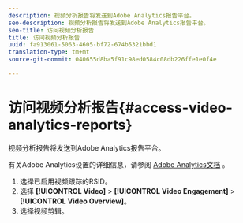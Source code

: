 ```yaml
---
description: 视频分析报告将发送到Adobe Analytics报告平台。
seo-description: 视频分析报告将发送到Adobe Analytics报告平台。
seo-title: 访问视频分析报告
title: 访问视频分析报告
uuid: fa913061-5063-4605-bf72-674b5321bbd1
translation-type: tm+mt
source-git-commit: 040655d8ba5f91c98ed0584c08db226ffe1e0f4e

---
```



# 访问视频分析报告{#access-video-analytics-reports}

视频分析报告将发送到Adobe Analytics报告平台。

有关Adobe Analytics设置的详细信息，请参阅 [Adobe Analytics文档](https://microsite.omniture.com/t2/help/en_US/reference/) 。
1. 选择已启用视频跟踪的RSID。
1. 选择 **[!UICONTROL Video]** > **[!UICONTROL Video Engagement]** > **[!UICONTROL Video Overview]**。
1. 选择视频剪辑。
